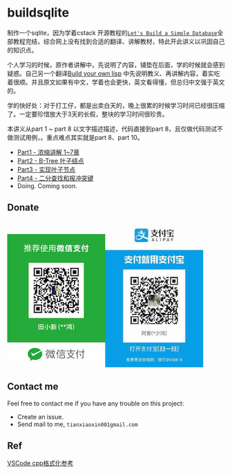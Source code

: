 # buildsqlite

制作一个sqlite，因为学着cstack 开源教程的[`Let's Build a Simple Database`](https://cstack.github.io/db_tutorial/)全部教程完结，综合网上没有找到合适的翻译、讲解教材，特此开此讲义以巩固自己的知识点。

个人学习的时候，原作者讲解中，先说明了内容，铺垫在后面，学的时候就会感到疑惑。自己另一个翻译[Build your own lisp](https://github.com/akerdi/buildyourownlisp) 中先说明教义、再讲解内容，着实吃着很顺。并且原文如果有中文，学着也会更快，英文看得懂，但总归中文强于英文的。

学的快好处：对于打工仔，都是出卖白天的，晚上很累的时候学习时间已经很压缩了。一定要珍惜放大于3天的长假，整块的学习时间很珍贵。

本讲义从part 1 ~ part 8 以文字描述描述，代码直接到part 8，且仅做代码测试不做测试用例，。重点难点其实就是part 8、part 10。

+ [Part1 - 浓缩讲解 1~7章](./part1.md)
+ [Part2 - B-Tree 叶子结点](./part2.md)
+ [Part3 - 实现叶子节点](./part3.md)
+ [Part4 - 二分查找和报冲突键](./part4.md)
+ Doing. Coming soon.

## Donate

![wechat](./images/donate/wechatPay-8.jpeg)![alipay](./images/donate/aliPay-8.jpeg)

## Contact me

Feel free to contact me if you have any trouble on this project:

+ Create an issue.
+ Send mail to me, `tianxiaoxin001gmail.com`

## Ref

[VSCode cpp格式化参考](https://zhuanlan.zhihu.com/p/356143396)
